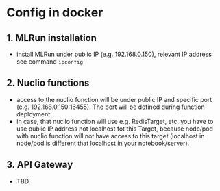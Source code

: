 # Config in docker

## 1. MLRun installation

 - install MLRun under public IP (e.g. 192.168.0.150), relevant IP address see 
command `ipconfig`

## 2. Nuclio functions

 - access to the nuclio function will be under public IP and specific port
(e.g. 192.168.0.150:16455). The port will be defined during function deployment.
 - in case, that nuclio function will use e.g. RedisTarget, etc. you have to
use public IP address not localhost fot this Target, because node/pod with nuclio function 
will not have access to this target (localhost in node/pod is different that localhost in 
your notebook/server).

## 3. API Gateway
 - TBD.